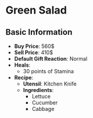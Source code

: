 # Green Salad

## Basic Information

- **Buy Price**: 560$
- **Sell Price**: 410$
- **Default Gift Reaction**: Normal
- **Heals**:
  - 30 points of Stamina
- **Recipe**:
  - **Utensil**: Kitchen Knife
  - **Ingredients**:
    - Lettuce
    - Cucumber
    - Cabbage
